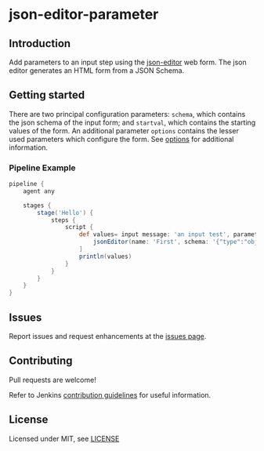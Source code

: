 # json-editor-parameter

## Introduction

Add parameters to an input step using the [json-editor](https://github.com/json-editor/json-editor) web form.
The json editor generates an HTML form from a JSON Schema.

## Getting started

There are two principal configuration parameters: `schema`, which contains the json schema of the input form; and
`startval`, which contains the starting values of the form.  An additional parameter `options` contains the lesser used
parameters which configure the form.  See [options](https://github.com/json-editor/json-editor#options) for additional
information.

### Pipeline Example

```groovy
pipeline {
    agent any

    stages {
        stage('Hello') {
            steps {
                script {
                    def values= input message: 'an input test', parameters: [
                        jsonEditor(name: 'First', schema: '{"type":"object","title":"Car","properties":{"make":{"type":"string","enum":["Toyota","BMW","Honda","Ford","Chevy","VW"]},"model":{"type":"string"},"year":{"type":"integer","enum":[1995,1996,1997,1998,1999,2000,2001,2002,2003,2004,2005,2006,2007,2008,2009,2010,2011,2012,2013,2014],"default":2008},"safety":{"type":"integer","format":"rating","maximum":"5","exclusiveMaximum":false,"readonly":false}}}', startval: '{"make":"Toyota","safety":4}')
                    ]
                    println(values)
                }
            }
        }
    }
}
```

## Issues

Report issues and request enhancements at the [issues page](../../issues).

## Contributing

Pull requests are welcome!

Refer to Jenkins [contribution guidelines](https://github.com/jenkinsci/.github/blob/master/CONTRIBUTING.md) for useful information.

## License

Licensed under MIT, see [LICENSE](LICENSE.md)
